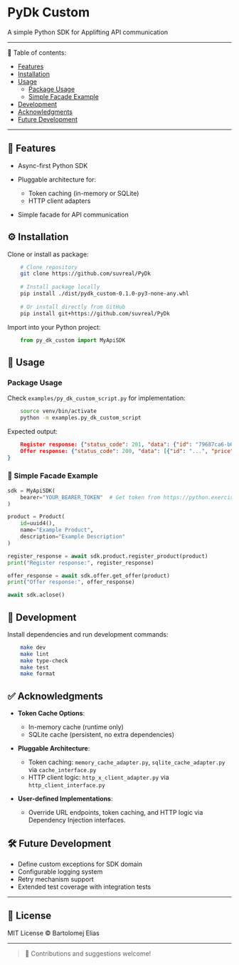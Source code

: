 # PyDk Custom

A simple Python SDK for Applifting API communication

---
📁 Table of contents:

- [Features](#-features)
- [Installation](#-installation)
- [Usage](#-usage)
    - [Package Usage](#-package-usage)
    - [Simple Facade Example](#-simple-facade-example)
- [Development](#-development)
- [Acknowledgments](#-acknowledgments)
- [Future Development](#-future-development)

---

## 🚀 Features

* Async-first Python SDK
* Pluggable architecture for:

    * Token caching (in-memory or SQLite)
    * HTTP client adapters
* Simple facade for API communication

## ⚙️ Installation

Clone or install as package:

```bash
    # Clone repository
    git clone https://github.com/suvreal/PyDk
    
    # Install package locally
    pip install ./dist/pydk_custom-0.1.0-py3-none-any.whl
    
    # Or install directly from GitHub
    pip install git+https://github.com/suvreal/PyDk
```

Import into your Python project:

```python
    from py_dk_custom import MyApiSDK
```

## 🐍 Usage

### Package Usage

Check `examples/py_dk_custom_script.py` for implementation:

```bash
    source venv/bin/activate
    python -m examples.py_dk_custom_script
```

Expected output:

```json
    Register response: {"status_code": 201, "data": {"id": "79687ca6-b018-4cc6-b369-5cf92fc511a5"}}
    Offer response: {"status_code": 200, "data": [{"id": "...", "price": ..., "items_in_stock": ...}]
}
```

### 🧩 Simple Facade Example

```python
sdk = MyApiSDK(
    bearer="YOUR_BEARER_TOKEN"  # Get token from https://python.exercise.applifting.cz/assignment/sdk/
)

product = Product(
    id=uuid4(),
    name="Example Product",
    description="Example Description"
)

register_response = await sdk.product.register_product(product)
print("Register response:", register_response)

offer_response = await sdk.offer.get_offer(product)
print("Offer response:", offer_response)

await sdk.aclose()
```

## 🌱 Development

Install dependencies and run development commands:

```bash
    make dev
    make lint
    make type-check
    make test
    make format
```

## ✅ Acknowledgments

* **Token Cache Options**:

    * In-memory cache (runtime only)
    * SQLite cache (persistent, no extra dependencies)
* **Pluggable Architecture**:

    * Token caching: `memory_cache_adapter.py`, `sqlite_cache_adapter.py` via `cache_interface.py`
    * HTTP client logic: `http_x_client_adapter.py` via `http_client_interface.py`
* **User-defined Implementations**:

    * Override URL endpoints, token caching, and HTTP logic via Dependency Injection interfaces.

## 🛠️ Future Development

* Define custom exceptions for SDK domain
* Configurable logging system
* Retry mechanism support
* Extended test coverage with integration tests

---

## 📄 License

MIT License © Bartolomej Elias

---

> 🎨 Contributions and suggestions welcome!